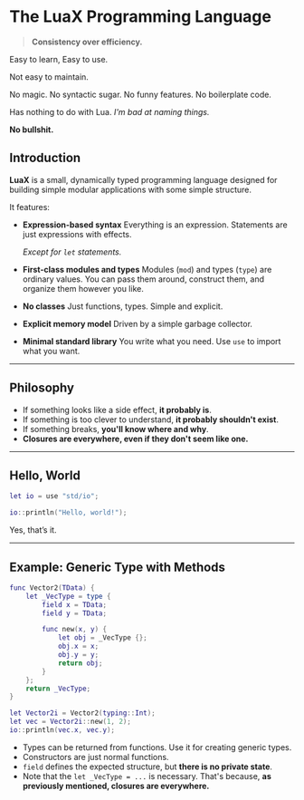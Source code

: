 # The LuaX Programming Language

> **Consistency over efficiency.**

Easy to learn, Easy to use.

Not easy to maintain.

No magic. No syntactic sugar. No funny features. No boilerplate code.

Has nothing to do with Lua. *I'm bad at naming things.*

**No bullshit.**

## Introduction

**LuaX** is a small, dynamically typed programming language designed for building simple modular applications with some simple structure.

It features:

* **Expression-based syntax**
  Everything is an expression. Statements are just expressions with effects.

  *Except for `let` statements.*

* **First-class modules and types**
  Modules (`mod`) and types (`type`) are ordinary values. You can pass them around, construct them, and organize them however you like.

* **No classes**
  Just functions, types. Simple and explicit.

* **Explicit memory model**
  Driven by a simple garbage collector.

* **Minimal standard library**
  You write what you need. Use `use` to import what you want.

---

## Philosophy

* If something looks like a side effect, **it probably is**.
* If something is too clever to understand, **it probably shouldn't exist**.
* If something breaks, **you'll know where and why**.
* **Closures are everywhere, even if they don't seem like one.**

---

## Hello, World

```lua
let io = use "std/io";

io::println("Hello, world!");
```

Yes, that’s it.

---

## Example: Generic Type with Methods

```lua
func Vector2(TData) {
    let _VecType = type {
        field x = TData;
        field y = TData;

        func new(x, y) {
            let obj = _VecType {};
            obj.x = x;
            obj.y = y;
            return obj;
        }
    };
    return _VecType;
}

let Vector2i = Vector2(typing::Int);
let vec = Vector2i::new(1, 2);
io::println(vec.x, vec.y);
```

* Types can be returned from functions. Use it for creating generic types.
* Constructors are just normal functions.
* `field` defines the expected structure, but **there is no private state**.
* Note that the `let _VecType = ...` is necessary. That's because, **as previously mentioned, closures are everywhere.**
